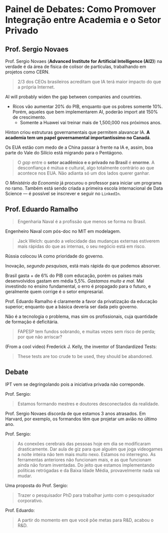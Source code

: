 # Painel de Debates: Como Promover Integração entre Academia e o Setor Privado

## Prof. Sergio Novaes

Prof. Sergio Novaes (**Advanced Institute for Artificial Intelligence (AI2)**) na verdade é da área de física de colisor de partículas, trabalhando em projetos como CERN.

> 2/3 dos CEOs brasileiros acreditam que IA terá maior impacto do que a própria Internet.

AI will probably widen the gap between companies and countries.

- Ricos vão aumentar 20% do PIB, enquanto que os pobres somente 10%. Porém, aqueles que bem implementarem AI, poderão import até 150% de crescimento.
    - Somente a Huawei vai treinar mais de 1,500,000 nos próximos anos.

Hinton criou estruturas governamentais que permitem alavancar IA. **A academia tem um papel governamental importantíssimo no Canadá**.

Os EUA estão com medo de a China passar à frente na IA e, assim, boa parte do Vale do Silício está migrando para o Pentágono.

> O *gap* entre o **setor acadêmico e o privado no Brasil** é **enorme**. A desconfiança é mútua e cultural, algo totalmente contrário ao que acontece nos EUA. Não adianta só um dos lados querer ganhar.

O *Ministério da Economia* já procurou o professor para iniciar um programa no ramo. Também está sendo criada a primeira escola internacional de Data Science &mdash; é possível se inscrever e seguir no `LinkedIn`.

## Prof. Eduardo Ramalho

> Engenharia Naval é a profissão que menos se forma no Brasil.

Engenheiro Naval com pós-doc no MIT em modelagem.

> Jack Welch: quando a velocidade das mudanças externas estiverem mais rápidas do que as internas, o seu negócio está em risco.

Rússia colocou IA como prioridade do governo.

Inovação, *segundo pesquisas*, está mais rápida do que podemos absorver.

Brasil gasta + de 6% do PIB com educação, porém os países mais desenvolvidos gastam em média 5,5%. *Gastamos muito e mal*. Mal investindo no ensino fundamental, o erro é propagado para o futuro, e geralmente quem corrige é o setor empresarial.

Prof. Eduardo Ramalho é claramente a favor da privatização da educação superior; enquanto que a básica deveria ser dada pelo governo.

Não é a tecnologia o problema, mas sim os profissionais, cuja quantidade de formação é deficitária.

> FAPESP tem fundos sobrando, e muitas vezes sem risco de perda; por que não arriscar?

(From a cool video) Frederick J. Kelly, the inventor of Standardized Tests:

> These tests are too crude to be used, they should be abandoned.

## Debate

IPT vem se degringolando pois a iniciativa privada não correponde.

Prof. Sergio:

> Estamos formando mestres e doutores desconectados da realidade.

Prof. Sergio Novaes discorda de que estamos 3 anos atrasados. Em Harvard, por exemplo, os formandos têm que projetar um avião no último ano.

Prof. Sergio:

> As conexões cerebrais das pessoas hoje em dia se modificaram drasticamente. Dar aula de giz para que alguém que joga videogames a noite inteira não tem mais muito nexo.
> Estamos no interregno. As ferramentas anteriores não funcionam mais, e as que funcionam ainda não foram inventadas.
> Do jeito que estamos implementando políticas retrógadas e da Baixa Idade Média, provavelmente nada vai mudar.

Uma proposta do Prof. Sergio:

> Trazer o pesquisador PhD para trabalhar junto com o pesquisador corporativo.

Prof. Eduardo:

> A partir do momento em que você põe metas para R&D, acabou o R&D.